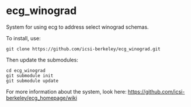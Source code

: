 # ecg_winograd

System for using ecg to address select winograd schemas.

To install, use:

`git clone https://github.com/icsi-berkeley/ecg_winograd.git`

Then update the submodules:

`cd ecg_winograd`  
`git submodule init`  
`git submodule update`  

For more information about the system, look here: https://github.com/icsi-berkeley/ecg_homepage/wiki

